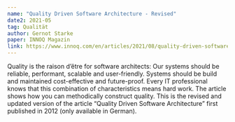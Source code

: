 ```yaml
---
name: "Quality Driven Software Architecture - Revised"
date2: 2021-05
tag: Qualität
author: Gernot Starke
paper: INNOQ Magazin
link: https://www.innoq.com/en/articles/2021/08/quality-driven-software-architecture-revised/
---
```

Quality is the raison d’être for software architects: Our systems should be reliable, performant, 
scalable and user-friendly. Systems should be build and maintained cost-effective and future-proof. 
Every IT professional knows that this combination of characteristics means hard work. 
The article shows how you can methodically construct quality.
This is the revised and updated version of the article “Quality Driven Software Architecture” 
first published in 2012 (only available in German).